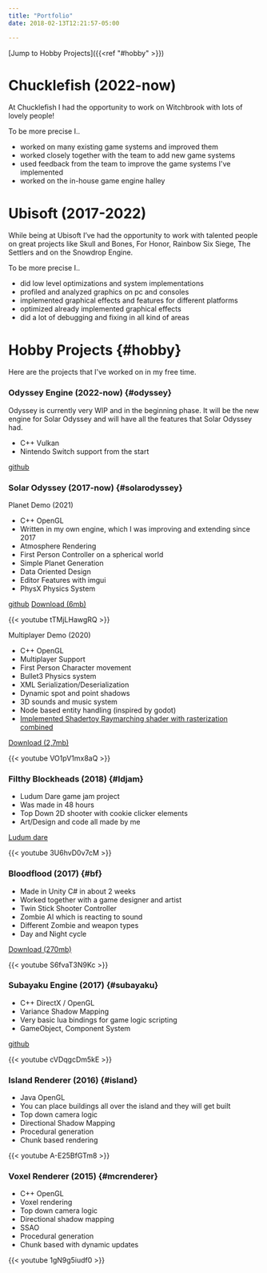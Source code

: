 ```yaml
---
title: "Portfolio"
date: 2018-02-13T12:21:57-05:00

---
```


[Jump to Hobby Projects]({{<ref "#hobby" >}}) 

# Chucklefish (2022-now)

At Chucklefish I had the opportunity to work on Witchbrook with lots of lovely people!

To be more precise I..
- worked on many existing game systems and improved them
- worked closely together with the team to add new game systems
- used feedback from the team to improve the game systems I've implemented
- worked on the in-house game engine halley


# Ubisoft (2017-2022)

While being at Ubisoft I’ve had the opportunity to work with talented people on great projects like Skull and Bones, For Honor, Rainbow Six Siege, The Settlers and on the Snowdrop Engine.

To be more precise I..
- did low level optimizations and system implementations
- profiled and analyzed graphics on pc and consoles
- implemented graphical effects and features for different platforms
- optimized already implemented graphical effects
- did a lot of debugging and fixing in all kind of areas


# Hobby Projects {#hobby}

Here are the projects that I've worked on in my free time.

### Odyssey Engine (2022-now) {#odyssey}

Odyssey is currently very WIP and in the beginning phase. It will be the new engine for Solar Odyssey and will have all the features that Solar Odyssey had.

- C++ Vulkan
- Nintendo Switch support from the start

[github](https://github.com/GrumpyLion/odyssey)


### Solar Odyssey (2017-now) {#solarodyssey}

Planet Demo (2021)

- C++ OpenGL
- Written in my own engine, which I was improving and extending since 2017
- Atmosphere Rendering
- First Person Controller on a spherical world
- Simple Planet Generation
- Data Oriented Design
- Editor Features with imgui
- PhysX Physics System

[github](https://github.com/GrumpyLion/SolarOdyssey-PlanetDemo)
[Download (6mb)](https://github.com/GrumpyLion/SolarOdyssey-PlanetDemo/releases/download/Demo/Solar.Odyssey.Planets.zip)

{{< youtube tTMjLHawgRQ >}}


Multiplayer Demo (2020)

- C++ OpenGL
- Multiplayer Support
- First Person Character movement
- Bullet3 Physics system
- XML Serialization/Deserialization
- Dynamic spot and point shadows
- 3D sounds and music system
- Node based entity handling (inspired by godot)
- [Implemented Shadertoy Raymarching shader with rasterization combined](https://www.shadertoy.com/view/XtGGRt)

[Download (2,7mb)](https://drive.google.com/file/d/14mkwuplvJ2LFO4Jp89xld527TCpQJUKH/view?usp=sharing)

{{< youtube VO1pV1mx8aQ >}}


### Filthy Blockheads (2018) {#ldjam}

- Ludum Dare game jam project
- Was made in 48 hours
- Top Down 2D shooter with cookie clicker elements
- Art/Design and code all made by me

[Ludum dare](https://ldjam.com/events/ludum-dare/41/filthy-blockheads)

{{< youtube 3U6hvD0v7cM >}}


### Bloodflood (2017) {#bf}

- Made in Unity C# in about 2 weeks
- Worked together with a game designer and artist
- Twin Stick Shooter Controller
- Zombie AI which is reacting to sound
- Different Zombie and weapon types
- Day and Night cycle

[Download (270mb)](https://drive.google.com/file/d/1Bafh2P_9x-8mb4cR56AWmNB5DAh2ebcq/view?usp=sharing)

{{< youtube S6fvaT3N9Kc >}}


### Subayaku Engine (2017) {#subayaku}

- C++ DirectX / OpenGL
- Variance Shadow Mapping
- Very basic lua bindings for game logic scripting
- GameObject, Component System

[github](https://github.com/GrumpyLion/Subayaku-Game-Engine)

{{< youtube cVDqgcDm5kE >}}


### Island Renderer (2016) {#island}

- Java OpenGL
- You can place buildings all over the island and they will get built
- Top down camera logic
- Directional Shadow Mapping
- Procedural generation
- Chunk based rendering

{{< youtube A-E25BfGTm8 >}}


### Voxel Renderer (2015) {#mcrenderer}

- C++ OpenGL
- Voxel rendering
- Top down camera logic
- Directional shadow mapping
- SSAO
- Procedural generation
- Chunk based with dynamic updates

{{< youtube 1gN9g5iudf0 >}}